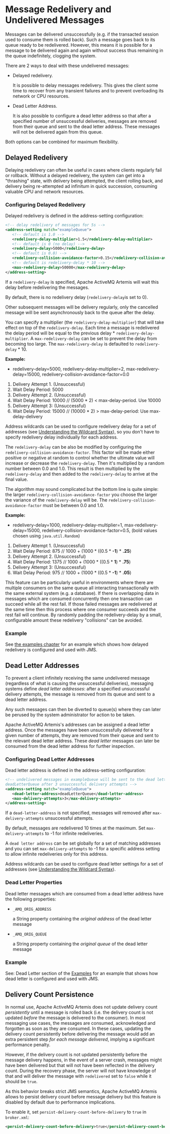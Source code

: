 # Message Redelivery and Undelivered Messages

Messages can be delivered unsuccessfully (e.g. if the transacted session
used to consume them is rolled back). Such a message goes back to its
queue ready to be redelivered. However, this means it is possible for a
message to be delivered again and again without success thus remaining
in the queue indefinitely, clogging the system.

There are 2 ways to deal with these undelivered messages:

- Delayed redelivery.

  It is possible to delay messages redelivery.  This gives the client some
  time to recover from any transient failures and to prevent overloading
  its network or CPU resources.

- Dead Letter Address.

  It is also possible to configure a dead letter address so that after
  a specified number of unsuccessful deliveries, messages are removed
  from their queue and sent to the dead letter address.  These messages
  will not be delivered again from this queue.

Both options can be combined for maximum flexibility.

## Delayed Redelivery

Delaying redelivery can often be useful in cases where clients regularly
fail or rollback. Without a delayed redelivery, the system can get into a
"thrashing" state, with delivery being attempted, the client rolling back,
and delivery being re-attempted ad infinitum in quick succession,
consuming valuable CPU and network resources.

### Configuring Delayed Redelivery

Delayed redelivery is defined in the address-setting configuration:

```xml
<!-- delay redelivery of messages for 5s -->
<address-setting match="exampleQueue">
   <!-- default is 1.0 -->
   <redelivery-delay-multiplier>1.5</redelivery-delay-multiplier>
   <!-- default is 0 (no delay) -->
   <redelivery-delay>5000</redelivery-delay>
   <!-- default is 0.0) -->
   <redelivery-collision-avoidance-factor>0.15</redelivery-collision-avoidance-factor>
   <!-- default is redelivery-delay * 10 -->
   <max-redelivery-delay>50000</max-redelivery-delay>
</address-setting>
```

If a `redelivery-delay` is specified, Apache ActiveMQ Artemis will wait this delay
before redelivering the messages.

By default, there is no redelivery delay (`redelivery-delay`is set to
0).

Other subsequent messages will be delivery regularly, only the cancelled
message will be sent asynchronously back to the queue after the delay.

You can specify a multiplier (the `redelivery-delay-multiplier`) that will
take effect on top of the `redelivery-delay`.  Each time a message is redelivered
the delay period will be equal to the previous delay * `redelivery-delay-multiplier`.
A `max-redelivery-delay` can be set to prevent the delay from becoming too large.
The `max-redelivery-delay` is defaulted to `redelivery-delay` \* 10.

**Example:**

- redelivery-delay=5000, redelivery-delay-multiplier=2, max-redelivery-delay=15000,
  redelivery-collision-avoidance-factor=0.0

1. Delivery Attempt 1. (Unsuccessful)
2. Wait Delay Period: 5000
3. Delivery Attempt 2. (Unsuccessful)
4. Wait Delay Period: 10000                   // (5000  * 2) < max-delay-period.  Use 10000
5. Delivery Attempt 3: (Unsuccessful)
6. Wait Delay Period: 15000                   // (10000 * 2) > max-delay-period:  Use max-delay-delivery

Address wildcards can be used to configure redelivery delay for a set of
addresses (see [Understanding the Wildcard Syntax](wildcard-syntax.md)), so you don't have to specify redelivery delay
individually for each address.

The `redelivery-delay` can be also be modified by configuring the
`redelivery-collision-avoidance-factor`. This factor will be made either
positive or negative at random to control whether the ultimate value will
increase or decrease the `redelivery-delay`. Then it's multiplied by a random
number between 0.0 and 1.0. This result is then multiplied by the
`redelivery-delay` and then added to the `redelivery-delay` to arrive at the
final value.

The algorithm may sound complicated but the bottom line is quite simple: the
larger `redelivery-collision-avoidance-factor` you choose the larger the variance
of the `redelivery-delay` will be. The `redelivery-collision-avoidance-factor`
must be between 0.0 and 1.0.

**Example:**

- redelivery-delay=1000, redelivery-delay-multiplier=1, max-redelivery-delay=15000,
  redelivery-collision-avoidance-factor=0.5, (bold values chosen using
  `java.util.Random`)

1. Delivery Attempt 1. (Unsuccessful)
2. Wait Delay Period: 875                     // 1000 + (1000 * ((0.5 * __-1__) * __.25__)
3. Delivery Attempt 2. (Unsuccessful)
4. Wait Delay Period: 1375                    // 1000 + (1000 * ((0.5 * __1__) * __.75__)
5. Delivery Attempt 3: (Unsuccessful)
6. Wait Delay Period: 975                     // 1000 + (1000 * ((0.5 * __-1__) * __.05__)

This feature can be particularly useful in environments where there are
multiple consumers on the same queue all interacting transactionally
with the same external system (e.g. a database). If there is overlapping
data in messages which are consumed concurrently then one transaction can
succeed while all the rest fail. If those failed messages are redelivered
at the same time then this process where one consumer succeeds and the
rest fail will continue. By randomly padding the redelivery-delay by a
small, configurable amount these redelivery "collisions" can be avoided.

### Example

See [the examples chapter](examples.md) for an example which shows how delayed redelivery is configured
and used with JMS.

## Dead Letter Addresses

To prevent a client infinitely receiving the same undelivered message
(regardless of what is causing the unsuccessful deliveries), messaging
systems define *dead letter addresses*: after a specified unsuccessful
delivery attempts, the message is removed from its queue and sent
to a dead letter address.

Any such messages can then be diverted to queue(s) where they can later
be perused by the system administrator for action to be taken.

Apache ActiveMQ Artemis's addresses can be assigned a dead letter address. Once the
messages have been unsuccessfully delivered for a given number of
attempts, they are removed from their queue and sent to the relevant
dead letter address. These *dead letter* messages can later be consumed
from the dead letter address for further inspection.

### Configuring Dead Letter Addresses

Dead letter address is defined in the address-setting configuration:

```xml
<!-- undelivered messages in exampleQueue will be sent to the dead letter address
deadLetterQueue after 3 unsuccessful delivery attempts -->
<address-setting match="exampleQueue">
   <dead-letter-address>deadLetterQueue</dead-letter-address>
   <max-delivery-attempts>3</max-delivery-attempts>
</address-setting>
```

If a `dead-letter-address` is not specified, messages will removed after
`max-delivery-attempts` unsuccessful attempts.

By default, messages are redelivered 10 times at the maximum. Set
`max-delivery-attempts` to -1 for infinite redeliveries.

A `dead letter address` can be set globally for a set of matching
addresses and you can set `max-delivery-attempts` to -1 for a specific
address setting to allow infinite redeliveries only for this address.

Address wildcards can be used to configure dead letter settings for a
set of addresses (see [Understanding the Wildcard Syntax](wildcard-syntax.md)).

### Dead Letter Properties

Dead letter messages which are consumed from a dead letter address have
the following properties:

- `_AMQ_ORIG_ADDRESS`

  a String property containing the *original address* of the dead
  letter message

- `_AMQ_ORIG_QUEUE`

  a String property containing the *original queue* of the dead letter
  message

### Example

See: Dead Letter section of the [Examples](examples.md) for an example
that shows how dead letter is configured and used with JMS.

## Delivery Count Persistence

In normal use, Apache ActiveMQ Artemis does not update delivery count *persistently*
until a message is rolled back (i.e. the delivery count is not updated
*before* the message is delivered to the consumer). In most messaging
use cases, the messages are consumed, acknowledged and forgotten as soon
as they are consumed. In these cases, updating the delivery count
persistently before delivering the message would add an extra persistent
step *for each message delivered*, implying a significant performance
penalty.

However, if the delivery count is not updated persistently before the
message delivery happens, in the event of a server crash, messages might
have been delivered but that will not have been reflected in the
delivery count. During the recovery phase, the server will not have
knowledge of that and will deliver the message with `redelivered` set to
`false` while it should be `true`.

As this behavior breaks strict JMS semantics, Apache ActiveMQ Artemis allows to persist
delivery count before message delivery but this feature is disabled by default
due to performance implications.

To enable it, set `persist-delivery-count-before-delivery` to `true` in
`broker.xml`:

```xml
<persist-delivery-count-before-delivery>true</persist-delivery-count-before-delivery>
```
